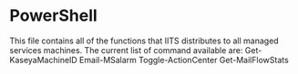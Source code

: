 # PowerShell
This file contains all of the functions that IITS distributes to all managed services machines.  The current list of command available are:
Get-KaseyaMachineID
Email-MSalarm
Toggle-ActionCenter
Get-MailFlowStats
